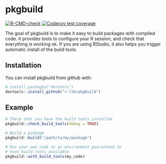 # pkgbuild

<!-- badges: start -->
[![R-CMD-check](https://github.com/r-lib/pkgbuild/actions/workflows/R-CMD-check.yaml/badge.svg)](https://github.com/r-lib/pkgbuild/actions/workflows/R-CMD-check.yaml)
[![Codecov test coverage](https://codecov.io/gh/r-lib/pkgbuild/branch/main/graph/badge.svg)](https://app.codecov.io/gh/r-lib/pkgbuild?branch=main)
<!-- badges: end -->

The goal of pkgbuild is to make it easy to build packages with compiled code. It provides tools to configure your R session, and check that everything is working ok. If you are using RStudio, it also helps you trigger automatic install of the build tools.

## Installation

You can install pkgbuild from github with:

``` r
# install.packages("devtools")
devtools::install_github("r-lib/pkgbuild")
```

## Example

``` r
# Check that you have the build tools installed
pkgbuild::check_build_tools(debug = TRUE)

# Build a package
pkgbuild::build("/path/to/my/package")

# Run your own code in an environment guaranteed to 
# have build tools available
pkgbuild::with_build_tools(my_code)
```
